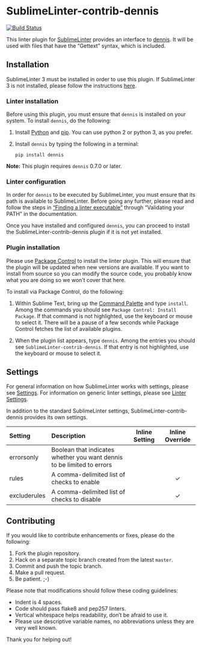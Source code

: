 SublimeLinter-contrib-dennis
================================

[![Build Status](https://travis-ci.org/NotSqrt/SublimeLinter-contrib-dennis.svg?branch=master)](https://travis-ci.org/NotSqrt/SublimeLinter-contrib-dennis)

This linter plugin for [SublimeLinter][docs] provides an interface to [dennis](https://github.com/willkg/dennis). It will be used with files that have the “Gettext” syntax, which is included.

## Installation
SublimeLinter 3 must be installed in order to use this plugin. If SublimeLinter 3 is not installed, please follow the instructions [here][installation].

### Linter installation
Before using this plugin, you must ensure that `dennis` is installed on your system. To install `dennis`, do the following:

1. Install [Python](http://python.org) and [pip](http://www.pip-installer.org/en/latest/installing.html). You can use python 2 or python 3, as you prefer.

1. Install `dennis` by typing the following in a terminal:
   ```
   pip install dennis
   ```


**Note:** This plugin requires `dennis` 0.7.0 or later.

### Linter configuration
In order for `dennis` to be executed by SublimeLinter, you must ensure that its path is available to SublimeLinter. Before going any further, please read and follow the steps in [“Finding a linter executable”](http://sublimelinter.readthedocs.org/en/latest/troubleshooting.html#finding-a-linter-executable) through “Validating your PATH” in the documentation.

Once you have installed and configured `dennis`, you can proceed to install the SublimeLinter-contrib-dennis plugin if it is not yet installed.

### Plugin installation
Please use [Package Control][pc] to install the linter plugin. This will ensure that the plugin will be updated when new versions are available. If you want to install from source so you can modify the source code, you probably know what you are doing so we won’t cover that here.

To install via Package Control, do the following:

1. Within Sublime Text, bring up the [Command Palette][cmd] and type `install`. Among the commands you should see `Package Control: Install Package`. If that command is not highlighted, use the keyboard or mouse to select it. There will be a pause of a few seconds while Package Control fetches the list of available plugins.

1. When the plugin list appears, type `dennis`. Among the entries you should see `SublimeLinter-contrib-dennis`. If that entry is not highlighted, use the keyboard or mouse to select it.

## Settings
For general information on how SublimeLinter works with settings, please see [Settings][settings]. For information on generic linter settings, please see [Linter Settings][linter-settings].

In addition to the standard SublimeLinter settings, SublimeLinter-contrib-dennis provides its own settings.

|Setting|Description|Inline Setting|Inline Override|
|:------|:----------|:------------:|:-------------:|
|errorsonly| Boolean that indicates whether you want dennis to be limited to errors | | |
|rules| A comma-delimited list of checks to enable | |&#10003;|
|excluderules| A comma-delimited list of checks to disable | |&#10003;|

## Contributing
If you would like to contribute enhancements or fixes, please do the following:

1. Fork the plugin repository.
1. Hack on a separate topic branch created from the latest `master`.
1. Commit and push the topic branch.
1. Make a pull request.
1. Be patient.  ;-)

Please note that modifications should follow these coding guidelines:

- Indent is 4 spaces.
- Code should pass flake8 and pep257 linters.
- Vertical whitespace helps readability, don’t be afraid to use it.
- Please use descriptive variable names, no abbreviations unless they are very well known.

Thank you for helping out!

[docs]: http://sublimelinter.readthedocs.org
[installation]: http://sublimelinter.readthedocs.org/en/latest/installation.html
[locating-executables]: http://sublimelinter.readthedocs.org/en/latest/usage.html#how-linter-executables-are-located
[pc]: https://sublime.wbond.net/installation
[cmd]: http://docs.sublimetext.info/en/sublime-text-3/extensibility/command_palette.html
[settings]: http://sublimelinter.readthedocs.org/en/latest/settings.html
[linter-settings]: http://sublimelinter.readthedocs.org/en/latest/linter_settings.html
[inline-settings]: http://sublimelinter.readthedocs.org/en/latest/settings.html#inline-settings
